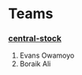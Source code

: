# Teams
### [central-stock](https://github.com/itis-11013/central-stock)
1. Evans Owamoyo
2. Boraik Ali
